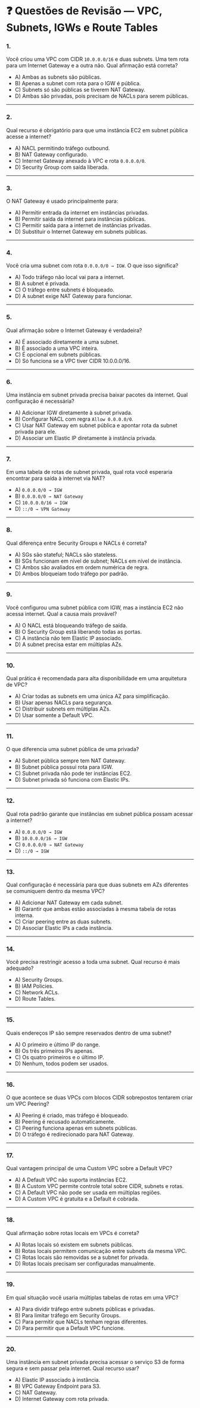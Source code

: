 # ❓ Questões de Revisão — VPC, Subnets, IGWs e Route Tables

### 1.  
Você criou uma VPC com CIDR `10.0.0.0/16` e duas subnets. Uma tem rota para um Internet Gateway e a outra não. Qual afirmação está correta?

- A) Ambas as subnets são públicas.  
- B) Apenas a subnet com rota para o IGW é pública.  
- C) Subnets só são públicas se tiverem NAT Gateway.  
- D) Ambas são privadas, pois precisam de NACLs para serem públicas.  

---

### 2.  
Qual recurso é obrigatório para que uma instância EC2 em subnet pública acesse a internet?

- A) NACL permitindo tráfego outbound.  
- B) NAT Gateway configurado.  
- C) Internet Gateway anexado à VPC e rota `0.0.0.0/0`.  
- D) Security Group com saída liberada.  

---

### 3.  
O NAT Gateway é usado principalmente para:

- A) Permitir entrada da internet em instâncias privadas.  
- B) Permitir saída da internet para instâncias públicas.  
- C) Permitir saída para a internet de instâncias privadas.  
- D) Substituir o Internet Gateway em subnets públicas.  

---

### 4.  
Você cria uma subnet com rota `0.0.0.0/0 → IGW`. O que isso significa?

- A) Todo tráfego não local vai para a internet.  
- B) A subnet é privada.  
- C) O tráfego entre subnets é bloqueado.  
- D) A subnet exige NAT Gateway para funcionar.  

---

### 5.  
Qual afirmação sobre o Internet Gateway é verdadeira?

- A) É associado diretamente a uma subnet.  
- B) É associado a uma VPC inteira.  
- C) É opcional em subnets públicas.  
- D) Só funciona se a VPC tiver CIDR 10.0.0.0/16.  

---

### 6.  
Uma instância em subnet privada precisa baixar pacotes da internet. Qual configuração é necessária?

- A) Adicionar IGW diretamente à subnet privada.  
- B) Configurar NACL com regra `Allow 0.0.0.0/0`.  
- C) Usar NAT Gateway em subnet pública e apontar rota da subnet privada para ele.  
- D) Associar um Elastic IP diretamente à instância privada.  

---

### 7.  
Em uma tabela de rotas de subnet privada, qual rota você esperaria encontrar para saída à internet via NAT?

- A) `0.0.0.0/0 → IGW`  
- B) `0.0.0.0/0 → NAT Gateway`  
- C) `10.0.0.0/16 → IGW`  
- D) `::/0 → VPN Gateway`  

---

### 8.  
Qual diferença entre Security Groups e NACLs é correta?

- A) SGs são stateful; NACLs são stateless.  
- B) SGs funcionam em nível de subnet; NACLs em nível de instância.  
- C) Ambos são avaliados em ordem numérica de regra.  
- D) Ambos bloqueiam todo tráfego por padrão.  

---

### 9.  
Você configurou uma subnet pública com IGW, mas a instância EC2 não acessa internet. Qual a causa mais provável?

- A) O NACL está bloqueando tráfego de saída.  
- B) O Security Group está liberando todas as portas.  
- C) A instância não tem Elastic IP associado.  
- D) A subnet precisa estar em múltiplas AZs.  

---

### 10.  
Qual prática é recomendada para alta disponibilidade em uma arquitetura de VPC?

- A) Criar todas as subnets em uma única AZ para simplificação.  
- B) Usar apenas NACLs para segurança.  
- C) Distribuir subnets em múltiplas AZs.  
- D) Usar somente a Default VPC.  

---

### 11.  
O que diferencia uma subnet pública de uma privada?

- A) Subnet pública sempre tem NAT Gateway.  
- B) Subnet pública possui rota para IGW.  
- C) Subnet privada não pode ter instâncias EC2.  
- D) Subnet privada só funciona com Elastic IPs.  

---

### 12.  
Qual rota padrão garante que instâncias em subnet pública possam acessar a internet?

- A) `0.0.0.0/0 → IGW`  
- B) `10.0.0.0/16 → IGW`  
- C) `0.0.0.0/0 → NAT Gateway`  
- D) `::/0 → IGW`  

---

### 13.  
Qual configuração é necessária para que duas subnets em AZs diferentes se comuniquem dentro da mesma VPC?

- A) Adicionar NAT Gateway em cada subnet.  
- B) Garantir que ambas estão associadas à mesma tabela de rotas interna.  
- C) Criar peering entre as duas subnets.  
- D) Associar Elastic IPs a cada instância.  

---

### 14.  
Você precisa restringir acesso a toda uma subnet. Qual recurso é mais adequado?

- A) Security Groups.  
- B) IAM Policies.  
- C) Network ACLs.  
- D) Route Tables.  

---

### 15.  
Quais endereços IP são sempre reservados dentro de uma subnet?

- A) O primeiro e último IP do range.  
- B) Os três primeiros IPs apenas.  
- C) Os quatro primeiros e o último IP.  
- D) Nenhum, todos podem ser usados.  

---

### 16.  
O que acontece se duas VPCs com blocos CIDR sobrepostos tentarem criar um VPC Peering?

- A) Peering é criado, mas tráfego é bloqueado.  
- B) Peering é recusado automaticamente.  
- C) Peering funciona apenas em subnets públicas.  
- D) O tráfego é redirecionado para NAT Gateway.  

---

### 17.  
Qual vantagem principal de uma Custom VPC sobre a Default VPC?

- A) A Default VPC não suporta instâncias EC2.  
- B) A Custom VPC permite controle total sobre CIDR, subnets e rotas.  
- C) A Default VPC não pode ser usada em múltiplas regiões.  
- D) A Custom VPC é gratuita e a Default é cobrada.  

---

### 18.  
Qual afirmação sobre rotas locais em VPCs é correta?

- A) Rotas locais só existem em subnets públicas.  
- B) Rotas locais permitem comunicação entre subnets da mesma VPC.  
- C) Rotas locais são removidas se a subnet for privada.  
- D) Rotas locais precisam ser configuradas manualmente.  

---

### 19.  
Em qual situação você usaria múltiplas tabelas de rotas em uma VPC?

- A) Para dividir tráfego entre subnets públicas e privadas.  
- B) Para limitar tráfego em Security Groups.  
- C) Para permitir que NACLs tenham regras diferentes.  
- D) Para permitir que a Default VPC funcione.  

---

### 20.  
Uma instância em subnet privada precisa acessar o serviço S3 de forma segura e sem passar pela internet. Qual recurso usar?

- A) Elastic IP associado à instância.  
- B) VPC Gateway Endpoint para S3.  
- C) NAT Gateway.  
- D) Internet Gateway com rota privada.  